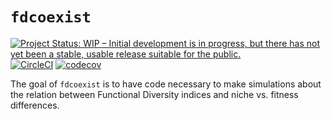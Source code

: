 # `fdcoexist`

[![Project Status: WIP – Initial development is in progress, but there has not yet been a stable, usable release suitable for the public.](https://www.repostatus.org/badges/latest/wip.svg)](https://www.repostatus.org/#wip) [![CircleCI](https://circleci.com/gh/Rekyt/fdcoexist.svg?style=svg&circle-token=fbf1bc61e0b42230c72d8e000cc728ec3843ebcf)](https://circleci.com/gh/Rekyt/fdcoexist) [![codecov](https://codecov.io/gh/Rekyt/fdcoexist/branch/master/graph/badge.svg?token=8IIrOJuF0u)](https://codecov.io/gh/Rekyt/fdcoexist)

The goal of `fdcoexist` is to have code necessary to make simulations about the relation between Functional Diversity indices and niche vs. fitness differences.
